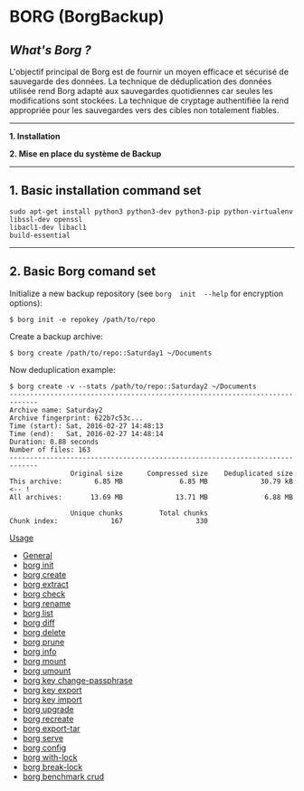 ﻿# BORG (BorgBackup)


## *What's Borg ?*

L'objectif principal de Borg est de fournir un moyen efficace et sécurisé de sauvegarde des données. La technique de déduplication des données utilisée rend Borg adapté aux sauvegardes quotidiennes car seules les modifications sont stockées. La technique de cryptage authentifiée la rend appropriée pour les sauvegardes vers des cibles non totalement fiables.
___

 **1. Installation**

 **2. Mise en place du système de Backup**
 ___
 

## 1.  Basic installation command set ##

    sudo apt-get install python3 python3-dev python3-pip python-virtualenv
    libssl-dev openssl
    libacl1-dev libacl1
    build-essential

___

## 2.  Basic Borg comand set ##

Initialize a new backup repository (see  `borg  init  --help`  for encryption options):

    $ borg init -e repokey /path/to/repo

Create a backup archive:

    $ borg create /path/to/repo::Saturday1 ~/Documents

Now deduplication example:

    $ borg create -v --stats /path/to/repo::Saturday2 ~/Documents
    -----------------------------------------------------------------------------
    Archive name: Saturday2
    Archive fingerprint: 622b7c53c...
    Time (start): Sat, 2016-02-27 14:48:13
    Time (end):   Sat, 2016-02-27 14:48:14
    Duration: 0.88 seconds
    Number of files: 163
    -----------------------------------------------------------------------------
                   Original size      Compressed size    Deduplicated size
    This archive:        6.85 MB              6.85 MB             30.79 kB  <-- !
    All archives:       13.69 MB             13.71 MB              6.88 MB
    
                   Unique chunks         Total chunks
    Chunk index:             167                  330


[Usage](https://borgbackup.readthedocs.io/en/stable/usage.html)

-   [General](https://borgbackup.readthedocs.io/en/stable/usage/general.html)
-   [borg init](https://borgbackup.readthedocs.io/en/stable/usage/init.html)
-   [borg create](https://borgbackup.readthedocs.io/en/stable/usage/create.html)
-   [borg extract](https://borgbackup.readthedocs.io/en/stable/usage/extract.html)
-   [borg check](https://borgbackup.readthedocs.io/en/stable/usage/check.html)
-   [borg rename](https://borgbackup.readthedocs.io/en/stable/usage/rename.html)
-   [borg list](https://borgbackup.readthedocs.io/en/stable/usage/list.html)
-   [borg diff](https://borgbackup.readthedocs.io/en/stable/usage/diff.html)
-   [borg delete](https://borgbackup.readthedocs.io/en/stable/usage/delete.html)
-   [borg prune](https://borgbackup.readthedocs.io/en/stable/usage/prune.html)
-   [borg info](https://borgbackup.readthedocs.io/en/stable/usage/info.html)
-   [borg mount](https://borgbackup.readthedocs.io/en/stable/usage/mount.html)
-   [borg umount](https://borgbackup.readthedocs.io/en/stable/usage/mount.html#borg-umount)
-   [borg key change-passphrase](https://borgbackup.readthedocs.io/en/stable/usage/key.html)
-   [borg key export](https://borgbackup.readthedocs.io/en/stable/usage/key.html#borg-key-export)
-   [borg key import](https://borgbackup.readthedocs.io/en/stable/usage/key.html#borg-key-import)
-   [borg upgrade](https://borgbackup.readthedocs.io/en/stable/usage/upgrade.html)
-   [borg recreate](https://borgbackup.readthedocs.io/en/stable/usage/recreate.html)
-   [borg export-tar](https://borgbackup.readthedocs.io/en/stable/usage/tar.html)
-   [borg serve](https://borgbackup.readthedocs.io/en/stable/usage/serve.html)
-   [borg config](https://borgbackup.readthedocs.io/en/stable/usage/config.html)
-   [borg with-lock](https://borgbackup.readthedocs.io/en/stable/usage/lock.html)
-   [borg break-lock](https://borgbackup.readthedocs.io/en/stable/usage/lock.html#borg-break-lock)
-   [borg benchmark crud](https://borgbackup.readthedocs.io/en/stable/usage/benchmark.html)
